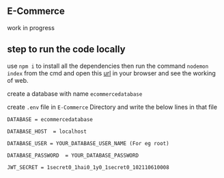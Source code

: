## E-Commerce
work in progress

## step to run the code locally
use `npm i` to install all the dependencies then run the command `nodemon index` from the cmd and open this [url](http://localhost:3000/) in your browser and see the working of web.

create a database with name `ecommercedatabase`

create `.env` file in `E-Commerce` Directory and write the below lines in that file
```
DATABASE = ecommercedatabase

DATABASE_HOST  = localhost

DATABASE_USER = YOUR_DATABASE_USER_NAME (For eg root)

DATABASE_PASSWORD  = YOUR_DATABASE_PASSWORD

JWT_SECRET = 1secret0_1hai0_1y0_1secret0_102110610008
```
